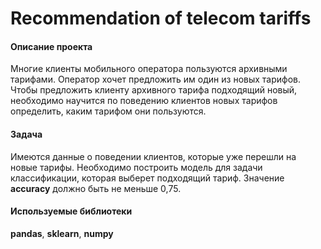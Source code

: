 # Recommendation of telecom tariffs
#### Описание проекта
Многие клиенты мобильного оператора пользуются архивными тарифами. Оператор хочет предложить им один из новых тарифов. Чтобы предложить клиенту архивного тарифа подходящий новый, необходимо научится по поведению клиентов новых тарифов определить, каким тарифом они пользуются.

#### Задача
Имеются данные о поведении клиентов, которые уже перешли на новые тарифы. Необходимо построить модель для задачи классификации, которая выберет подходящий тариф. Значение **accuracy** должно быть не меньше 0,75.

#### Используемые библиотеки
**pandas**, **sklearn**, **numpy**
